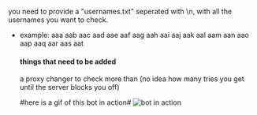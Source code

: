 you need to provide a "usernames.txt" seperated with \n, with all the usernames you want to check.

- example:
  aaa 
  aab
  aac
  aad
  aae
  aaf
  aag
  aah
  aai
  aaj
  aak
  aal
  aam
  aan
  aao
  aap
  aaq
  aar
  aas
  aat
  
  #### things that need to be added
  a proxy changer to check more than (no idea how many tries you get until the server blocks you off)
  
  #here is a gif of this bot in action#
  ![bot in action](https://ndrr.xyz/prototype.gif)
